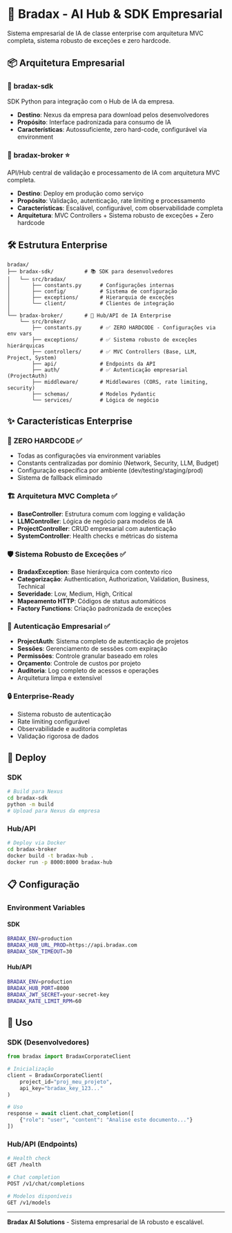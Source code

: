 # 🚀 Bradax - AI Hub & SDK Empresarial

Sistema empresarial de IA de classe enterprise com arquitetura MVC completa, sistema robusto de exceções e zero hardcode.

## 📦 Arquitetura Empresarial

### 🔹 **bradax-sdk**
SDK Python para integração com o Hub de IA da empresa.
- **Destino**: Nexus da empresa para download pelos desenvolvedores
- **Propósito**: Interface padronizada para consumo de IA
- **Características**: Autossuficiente, zero hard-code, configurável via environment

### 🔹 **bradax-broker** ⭐ 
API/Hub central de validação e processamento de IA com arquitetura MVC completa.
- **Destino**: Deploy em produção como serviço
- **Propósito**: Validação, autenticação, rate limiting e processamento
- **Características**: Escalável, configurável, com observabilidade completa
- **Arquitetura**: MVC Controllers + Sistema robusto de exceções + Zero hardcode

## 🛠️ Estrutura Enterprise

```
bradax/
├── bradax-sdk/          # 📚 SDK para desenvolvedores
│   └── src/bradax/
│       ├── constants.py      # Configurações internas
│       ├── config/           # Sistema de configuração
│       ├── exceptions/       # Hierarquia de exceções
│       └── client/           # Clientes de integração
│
└── bradax-broker/       # 🚀 Hub/API de IA Enterprise
    └── src/broker/
        ├── constants.py      # ✅ ZERO HARDCODE - Configurações via env vars
        ├── exceptions/       # ✅ Sistema robusto de exceções hierárquicas
        ├── controllers/      # ✅ MVC Controllers (Base, LLM, Project, System)
        ├── api/              # Endpoints da API
        ├── auth/             # ✅ Autenticação empresarial (ProjectAuth)
        ├── middleware/       # Middlewares (CORS, rate limiting, security)
        ├── schemas/          # Modelos Pydantic
        └── services/         # Lógica de negócio
```

## ✨ Características Enterprise

### 🎯 **ZERO HARDCODE ✅**
- Todas as configurações via environment variables
- Constants centralizadas por domínio (Network, Security, LLM, Budget)
- Configuração específica por ambiente (dev/testing/staging/prod)
- Sistema de fallback eliminado

### 🏗️ **Arquitetura MVC Completa ✅**
- **BaseController**: Estrutura comum com logging e validação
- **LLMController**: Lógica de negócio para modelos de IA
- **ProjectController**: CRUD empresarial com autenticação
- **SystemController**: Health checks e métricas do sistema

### 🛡️ **Sistema Robusto de Exceções ✅**
- **BradaxException**: Base hierárquica com contexto rico
- **Categorização**: Authentication, Authorization, Validation, Business, Technical
- **Severidade**: Low, Medium, High, Critical
- **Mapeamento HTTP**: Códigos de status automáticos
- **Factory Functions**: Criação padronizada de exceções

### 🔐 **Autenticação Empresarial ✅**
- **ProjectAuth**: Sistema completo de autenticação de projetos
- **Sessões**: Gerenciamento de sessões com expiração
- **Permissões**: Controle granular baseado em roles
- **Orçamento**: Controle de custos por projeto
- **Auditoria**: Log completo de acessos e operações
- Arquitetura limpa e extensível

### 🔒 **Enterprise-Ready**
- Sistema robusto de autenticação
- Rate limiting configurável
- Observabilidade e auditoria completas
- Validação rigorosa de dados

## 🚀 Deploy

### SDK
```bash
# Build para Nexus
cd bradax-sdk
python -m build
# Upload para Nexus da empresa
```

### Hub/API
```bash
# Deploy via Docker
cd bradax-broker
docker build -t bradax-hub .
docker run -p 8000:8000 bradax-hub
```

## 📋 Configuração

### Environment Variables

#### SDK
```bash
BRADAX_ENV=production
BRADAX_HUB_URL_PROD=https://api.bradax.com
BRADAX_SDK_TIMEOUT=30
```

#### Hub/API
```bash
BRADAX_ENV=production
BRADAX_HUB_PORT=8000
BRADAX_JWT_SECRET=your-secret-key
BRADAX_RATE_LIMIT_RPM=60
```

## 🎯 Uso

### SDK (Desenvolvedores)
```python
from bradax import BradaxCorporateClient

# Inicialização
client = BradaxCorporateClient(
    project_id="proj_meu_projeto",
    api_key="bradax_key_123..."
)

# Uso
response = await client.chat_completion([
    {"role": "user", "content": "Analise este documento..."}
])
```

### Hub/API (Endpoints)
```bash
# Health check
GET /health

# Chat completion
POST /v1/chat/completions

# Modelos disponíveis
GET /v1/models
```

---

**Bradax AI Solutions** - Sistema empresarial de IA robusto e escalável.
